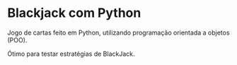 # Blackjack com Python
 Jogo de cartas feito em Python, utilizando programação orientada a objetos (POO).

 Ótimo para testar estratégias de BlackJack.
